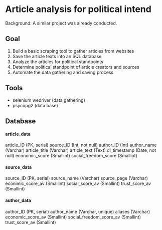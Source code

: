 # Article analysis for political intend
Background: A similar project was already conducted.
## Goal
1. Build a basic scraping tool to gather articles from websites
2. Save the article texts into an SQL database
3. Analyze the articles for political standpoints
4. Determine political standpoint of article creators and sources
5. Automate the data gathering and saving process

## Tools
* selenium wedriver (data gathering)
* psycopg2 (data base)

## Database
#### article_data
article_ID (PK, serial)
source_ID (Int, not null)
author_ID (Int)
author_name (Varchar)
article_title (Varchar)
article_text (Text)
dl_timestamp (Date, not null)
economic_score (Smallint)
social_freedom_score (Smallint)
#### source_data
source_ID (PK, serial)
source_name (Varchar)
source_page (Varchar)
econimic_score_av (Smallint)
social_score_av (Smallint)
trust_score_av (Smallint)
#### author_data
author_ID (PK, serial)
author_name (Varchar, unique)
aliases (Varchar)
economic_score_av (Smallint)
social_freedom_score_av (Smallint)
trust_score_av (Smallint)